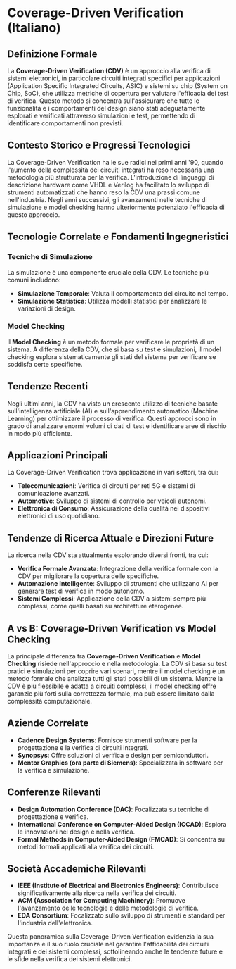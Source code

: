 # Coverage-Driven Verification (Italiano)

## Definizione Formale
La **Coverage-Driven Verification (CDV)** è un approccio alla verifica di sistemi elettronici, in particolare circuiti integrati specifici per applicazioni (Application Specific Integrated Circuits, ASIC) e sistemi su chip (System on Chip, SoC), che utilizza metriche di copertura per valutare l'efficacia dei test di verifica. Questo metodo si concentra sull'assicurare che tutte le funzionalità e i comportamenti del design siano stati adeguatamente esplorati e verificati attraverso simulazioni e test, permettendo di identificare comportamenti non previsti.

## Contesto Storico e Progressi Tecnologici
La Coverage-Driven Verification ha le sue radici nei primi anni '90, quando l'aumento della complessità dei circuiti integrati ha reso necessaria una metodologia più strutturata per la verifica. L'introduzione di linguaggi di descrizione hardware come VHDL e Verilog ha facilitato lo sviluppo di strumenti automatizzati che hanno reso la CDV una prassi comune nell'industria. Negli anni successivi, gli avanzamenti nelle tecniche di simulazione e model checking hanno ulteriormente potenziato l'efficacia di questo approccio.

## Tecnologie Correlate e Fondamenti Ingegneristici
### Tecniche di Simulazione
La simulazione è una componente cruciale della CDV. Le tecniche più comuni includono:

- **Simulazione Temporale**: Valuta il comportamento del circuito nel tempo.
- **Simulazione Statistica**: Utilizza modelli statistici per analizzare le variazioni di design.

### Model Checking
Il **Model Checking** è un metodo formale per verificare le proprietà di un sistema. A differenza della CDV, che si basa su test e simulazioni, il model checking esplora sistematicamente gli stati del sistema per verificare se soddisfa certe specifiche.

## Tendenze Recenti
Negli ultimi anni, la CDV ha visto un crescente utilizzo di tecniche basate sull'intelligenza artificiale (AI) e sull'apprendimento automatico (Machine Learning) per ottimizzare il processo di verifica. Questi approcci sono in grado di analizzare enormi volumi di dati di test e identificare aree di rischio in modo più efficiente.

## Applicazioni Principali
La Coverage-Driven Verification trova applicazione in vari settori, tra cui:

- **Telecomunicazioni**: Verifica di circuiti per reti 5G e sistemi di comunicazione avanzati.
- **Automotive**: Sviluppo di sistemi di controllo per veicoli autonomi.
- **Elettronica di Consumo**: Assicurazione della qualità nei dispositivi elettronici di uso quotidiano.

## Tendenze di Ricerca Attuale e Direzioni Future
La ricerca nella CDV sta attualmente esplorando diversi fronti, tra cui:

- **Verifica Formale Avanzata**: Integrazione della verifica formale con la CDV per migliorare la copertura delle specifiche.
- **Automazione Intelligente**: Sviluppo di strumenti che utilizzano AI per generare test di verifica in modo autonomo.
- **Sistemi Complessi**: Applicazione della CDV a sistemi sempre più complessi, come quelli basati su architetture eterogenee.

## A vs B: Coverage-Driven Verification vs Model Checking
La principale differenza tra **Coverage-Driven Verification** e **Model Checking** risiede nell'approccio e nella metodologia. La CDV si basa su test pratici e simulazioni per coprire vari scenari, mentre il model checking è un metodo formale che analizza tutti gli stati possibili di un sistema. Mentre la CDV è più flessibile e adatta a circuiti complessi, il model checking offre garanzie più forti sulla correttezza formale, ma può essere limitato dalla complessità computazionale.

## Aziende Correlate
- **Cadence Design Systems**: Fornisce strumenti software per la progettazione e la verifica di circuiti integrati.
- **Synopsys**: Offre soluzioni di verifica e design per semiconduttori.
- **Mentor Graphics (ora parte di Siemens)**: Specializzata in software per la verifica e simulazione.

## Conferenze Rilevanti
- **Design Automation Conference (DAC)**: Focalizzata su tecniche di progettazione e verifica.
- **International Conference on Computer-Aided Design (ICCAD)**: Esplora le innovazioni nel design e nella verifica.
- **Formal Methods in Computer-Aided Design (FMCAD)**: Si concentra su metodi formali applicati alla verifica dei circuiti.

## Società Accademiche Rilevanti
- **IEEE (Institute of Electrical and Electronics Engineers)**: Contribuisce significativamente alla ricerca nella verifica dei circuiti.
- **ACM (Association for Computing Machinery)**: Promuove l'avanzamento delle tecnologie e delle metodologie di verifica.
- **EDA Consortium**: Focalizzato sullo sviluppo di strumenti e standard per l'industria dell'elettronica.

Questa panoramica sulla Coverage-Driven Verification evidenzia la sua importanza e il suo ruolo cruciale nel garantire l'affidabilità dei circuiti integrati e dei sistemi complessi, sottolineando anche le tendenze future e le sfide nella verifica dei sistemi elettronici.